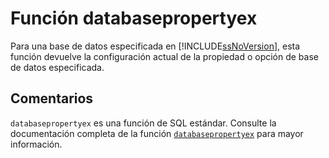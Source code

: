 ﻿---
Autogenerated: true
---

# Función  databasepropertyex

Para una base de datos especificada en [!INCLUDE[ssNoVersion](../../includes/ssnoversion-md.md)], esta función devuelve la configuración actual de la propiedad o opción de base de datos especificada.

## Comentarios 

`databasepropertyex` es una función de SQL estándar. Consulte la documentación completa de la función [`databasepropertyex`](https://learn.microsoft.com/es-es/sql/t-sql/functions/databasepropertyex-transact-sql) para mayor información.
